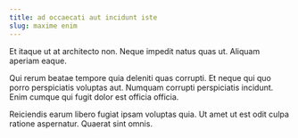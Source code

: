 ```yaml
---
title: ad occaecati aut incidunt iste
slug: maxime enim
---
```


Et itaque ut at architecto non. Neque impedit natus quas ut. Aliquam aperiam eaque.

Qui rerum beatae tempore quia deleniti quas corrupti. Et neque qui quo porro perspiciatis voluptas aut. Numquam corrupti perspiciatis incidunt. Enim cumque qui fugit dolor est officia officia.

Reiciendis earum libero fugiat ipsam voluptas quia. Ut amet ut est odit culpa ratione aspernatur. Quaerat sint omnis.
